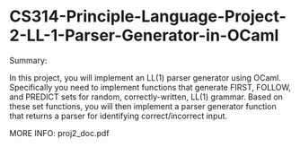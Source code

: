 # CS314-Principle-Language-Project-2-LL-1-Parser-Generator-in-OCaml

Summary:

In this project, you will implement an LL(1) parser generator using OCaml. Specifically you need to implement functions that generate FIRST, FOLLOW, and PREDICT sets for random, correctly-written, LL(1) grammar. Based on these set functions, you will then implement a parser generator function that returns a parser for identifying correct/incorrect input.

MORE INFO: proj2_doc.pdf
